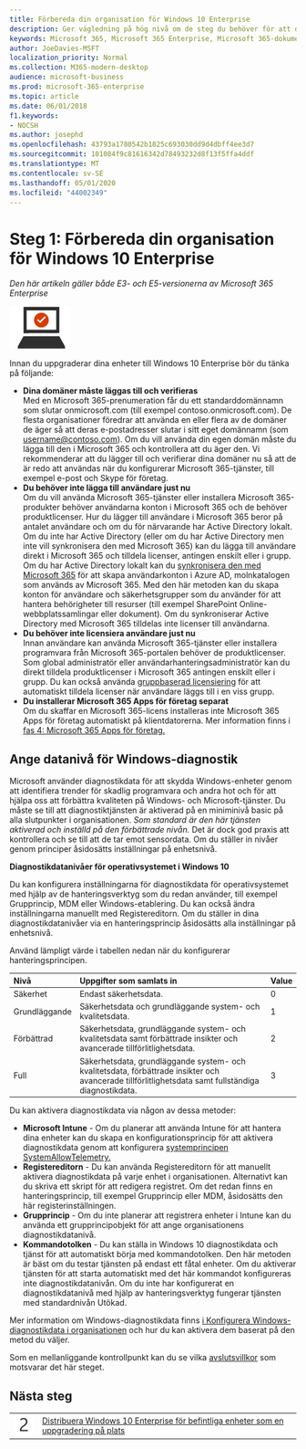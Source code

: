 ```yaml
---
title: Förbereda din organisation för Windows 10 Enterprise
description: Ger vägledning på hög nivå om de steg du behöver för att distribuera Windows 10 Enterprise på datorer som en del av Microsoft 365 Enterprise.
keywords: Microsoft 365, Microsoft 365 Enterprise, Microsoft 365-dokumentation, Windows 10 Enterprise, distribution
author: JoeDavies-MSFT
localization_priority: Normal
ms.collection: M365-modern-desktop
audience: microsoft-business
ms.prod: microsoft-365-enterprise
ms.topic: article
ms.date: 06/01/2018
f1.keywords:
- NOCSH
ms.author: josephd
ms.openlocfilehash: 43793a1780542b1825c693030dd9d4dbff4ee3d7
ms.sourcegitcommit: 101084f9c81616342d78493232d8f13f5ffa4ddf
ms.translationtype: MT
ms.contentlocale: sv-SE
ms.lasthandoff: 05/01/2020
ms.locfileid: "44002349"
---
```

# <a name="step-1-prepare-your-organization-for-windows-10-enterprise"></a>Steg 1: Förbereda din organisation för Windows 10 Enterprise

*Den här artikeln gäller både E3- och E5-versionerna av Microsoft 365 Enterprise*

![Fas 3: Windows 10 Enterprise](../media/deploy-foundation-infrastructure/win10enterprise_icon-small.png)

Innan du uppgraderar dina enheter till Windows 10 Enterprise bör du tänka på följande:

- **Dina domäner måste läggas till och verifieras** <br>
  Med en Microsoft 365-prenumeration får du ett standarddomännamn som slutar onmicrosoft.com (till exempel contoso.onmicrosoft.com). De flesta organisationer föredrar att använda en eller flera av de domäner de äger så att deras e-postadresser slutar i sitt eget domännamn (som username@contoso.com). Om du vill använda din egen domän måste du lägga till den i Microsoft 365 och kontrollera att du äger den. Vi rekommenderar att du lägger till och verifierar dina domäner nu så att de är redo att användas när du konfigurerar Microsoft 365-tjänster, till exempel e-post och Skype för företag.
- **Du behöver inte lägga till användare just nu** <br>
  Om du vill använda Microsoft 365-tjänster eller installera Microsoft 365-produkter behöver användarna konton i Microsoft 365 och de behöver produktlicenser. Hur du lägger till användare i Microsoft 365 beror på antalet användare och om du för närvarande har Active Directory lokalt. Om du inte har Active Directory (eller om du har Active Directory men inte vill synkronisera den med Microsoft 365) kan du lägga till användare direkt i Microsoft 365 och tilldela licenser, antingen enskilt eller i grupp. <br>
  Om du har Active Directory lokalt kan du [synkronisera den med Microsoft 365](identity-add-user-accounts.md#identity-sync) för att skapa användarkonton i Azure AD, molnkatalogen som används av Microsoft 365. Med den här metoden kan du skapa konton för användare och säkerhetsgrupper som du använder för att hantera behörigheter till resurser (till exempel SharePoint Online-webbplatssamlingar eller dokument). Om du synkroniserar Active Directory med Microsoft 365 tilldelas inte licenser till användarna.
- **Du behöver inte licensiera användare just nu** <br>
  Innan användare kan använda Microsoft 365-tjänster eller installera programvara från Microsoft 365-portalen behöver de produktlicenser. Som global administratör eller användarhanteringsadministratör kan du direkt tilldela produktlicenser i Microsoft 365 antingen enskilt eller i grupp. Du kan också använda [gruppbaserad licensiering](identity-use-group-management.md#identity-group-license) för att automatiskt tilldela licenser när användare läggs till i en viss grupp. 
- **Du installerar Microsoft 365 Apps för företag separat** <br>
  Om du skaffar en Microsoft 365-licens installeras inte Microsoft 365 Apps för företag automatiskt på klientdatorerna. Mer information finns i [fas 4: Microsoft 365 Apps för företag.](office365proplus-infrastructure.md) 

## <a name="set-windows-diagnostics-data-level"></a>Ange datanivå för Windows-diagnostik

Microsoft använder diagnostikdata för att skydda Windows-enheter genom att identifiera trender för skadlig programvara och andra hot och för att hjälpa oss att förbättra kvaliteten på Windows- och Microsoft-tjänster. Du måste se till att diagnostiktjänsten är aktiverad på en miniminivå basic på alla slutpunkter i organisationen. *Som standard är den här tjänsten aktiverad och inställd på den förbättrade nivån.* Det är dock god praxis att kontrollera och se till att de tar emot sensordata. Om du ställer in nivåer genom principer åsidosätts inställningar på enhetsnivå. 

**Diagnostikdatanivåer för operativsystemet i Windows 10**

Du kan konfigurera inställningarna för diagnostikdata för operativsystemet med hjälp av de hanteringsverktyg som du redan använder, till exempel Grupprincip, MDM eller Windows-etablering. Du kan också ändra inställningarna manuellt med Registereditorn. Om du ställer in dina diagnostikdatanivåer via en hanteringsprincip åsidosätts alla inställningar på enhetsnivå.

Använd lämpligt värde i tabellen nedan när du konfigurerar hanteringsprincipen.

| Nivå | Uppgifter som samlats in | Value |
|:--- |:--- |:--- |
| Säkerhet | Endast säkerhetsdata. | 0 |
| Grundläggande | Säkerhetsdata och grundläggande system- och kvalitetsdata. | 1 |
| Förbättrad | Säkerhetsdata, grundläggande system- och kvalitetsdata samt förbättrade insikter och avancerade tillförlitlighetsdata. | 2 |
| Full | Säkerhetsdata, grundläggande system- och kvalitetsdata, förbättrade insikter och avancerade tillförlitlighetsdata samt fullständiga diagnostikdata. | 3 |

Du kan aktivera diagnostikdata via någon av dessa metoder:

* **Microsoft Intune** - Om du planerar att använda Intune för att hantera dina enheter kan du skapa en konfigurationsprincip för att aktivera diagnostikdata genom att konfigurera <a href="https://docs.microsoft.com/windows/client-management/mdm/policy-csp-system#system-allowtelemetry" target="blank">systemprincipen SystemAllowTelemetry.</a>
* **Registereditorn** - Du kan använda Registereditorn för att manuellt aktivera diagnostikdata på varje enhet i organisationen. Alternativt kan du skriva ett skript för att redigera registret. Om det redan finns en hanteringsprincip, till exempel Grupprincip eller MDM, åsidosätts den här registerinställningen.
* **Grupprincip** - Om du inte planerar att registrera enheter i Intune kan du använda ett grupprincipobjekt för att ange organisationens diagnostikdatanivå.
* **Kommandotolken** - Du kan ställa in Windows 10 diagnostikdata och tjänst för att automatiskt börja med kommandotolken. Den här metoden är bäst om du testar tjänsten på endast ett fåtal enheter. Om du aktiverar tjänsten för att starta automatiskt med det här kommandot konfigureras inte diagnostikdatanivån. Om du inte har konfigurerat en diagnostikdatanivå med hjälp av hanteringsverktyg fungerar tjänsten med standardnivån Utökad.

Mer information om Windows-diagnostikdata finns [i Konfigurera Windows-diagnostikdata i organisationen](https://docs.microsoft.com/windows/configuration/configure-windows-diagnostic-data-in-your-organization) och hur du kan aktivera dem baserat på den metod du väljer.

Som en mellanliggande kontrollpunkt kan du se vilka [avslutsvillkor](windows10-exit-criteria.md#crit-windows10-step1) som motsvarar det här steget.

## <a name="next-step"></a>Nästa steg

|||
|:-------|:-----|
|![Steg 2](../media/stepnumbers/Step2.png)| [Distribuera Windows 10 Enterprise för befintliga enheter som en uppgradering på plats](windows10-deploy-inplaceupgrade.md) |






